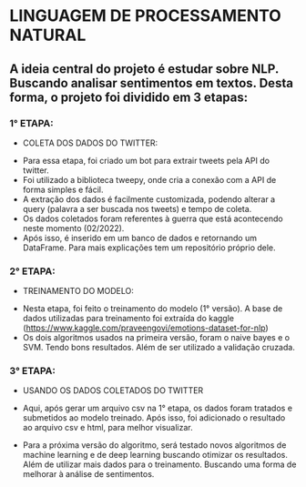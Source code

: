# LINGUAGEM DE PROCESSAMENTO NATURAL

## A ideia central do projeto é estudar sobre NLP. Buscando analisar sentimentos em textos. Desta forma, o projeto foi dividido em 3 etapas:

### 1° ETAPA:
* COLETA DOS DADOS DO TWITTER:
- Para essa etapa, foi criado um bot para extrair tweets pela API do twitter.
- Foi utilizado a biblioteca tweepy, onde cria a conexão com a API de forma simples e fácil.
- A extração dos dados é facilmente customizada, podendo alterar a query (palavra a ser buscada nos tweets) e tempo de coleta.
- Os dados coletados foram referentes à guerra que está acontecendo neste momento (02/2022).
- Após isso, é inserido em um banco de dados e retornando um DataFrame. Para mais explicações tem um repositório próprio dele.


### 2° ETAPA:
* TREINAMENTO DO MODELO:
- Nesta etapa, foi feito o treinamento do modelo (1° versão). A base de dados utilizadas para treinamento foi extraída do kaggle (https://www.kaggle.com/praveengovi/emotions-dataset-for-nlp)
- Os dois algoritmos usados na primeira versão, foram o naive bayes e o SVM. Tendo bons resultados. Além de ser utilizado a validação cruzada.

### 3° ETAPA:
* USANDO OS DADOS COLETADOS DO TWITTER
- Aqui, após gerar um arquivo csv na 1° etapa, os dados foram tratados e submetidos ao modelo treinado. Após isso, foi adicionado o resultado ao arquivo csv e html, para melhor visualizar.


* Para a próxima versão do algoritmo, será testado novos algoritmos de machine learning e de deep learning buscando otimizar os resultados. Além de utilizar mais dados para o treinamento. Buscando uma forma de melhorar à análise de sentimentos.
